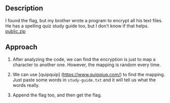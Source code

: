 ## Description
I found the flag, but my brother wrote a program to encrypt all his text files. He has a spelling quiz study guide too, but I don't know if that helps.
[public.zip](https://artifacts.picoctf.net/picoMini+by+redpwn/Cryptography/spelling-quiz/public.zip)

## Approach
1. After analyzing the code, we can find the encryption is just to map a character to another one. However, the mapping is random every time.

2. We can use [quipquip] (https://www.quipqiup.com/) to find the mapping. Just paste some words in `study-guide.txt` and it will tell us what the words really.

3. Append the flag too, and then get the flag.
